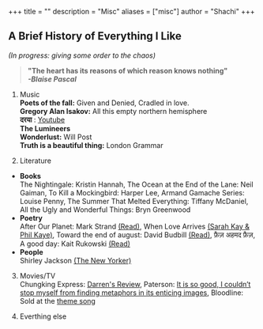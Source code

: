 +++
title = ""
description = "Misc"
aliases = ["misc"]
author = "Shachi"
+++
## A Brief History of Everything I Like 

*(In progress: giving some order to the chaos)* <br>
> **"The heart has its reasons of which reason knows nothing"** <br>
> ***-Blaise Pascal*** <br>

1. Music <br>
 **Poets of the fall:** Given and Denied, Cradled in love. <!-- *The first time I heard Given and Denied I fell in love with the lyrics. "Give me back my innocence 'cause I wish to dream again Like I never outgrew my old playground Where the sun sets slowly with a golden crown And the leaves sing lullabies 'round vacant swings Give me those wings" The song is an ode to all that was, that will never be. The album, apltly named "Twilight Theatre" is a performance with. "We took a gamble with this love Like sailing to the storm" "Do I even dare to speak out your name for fear It sounds like Like a lover"* --> <br> 
 **Gregory Alan Isakov:** All this empty northern hemisphere<br>
 **दरया** : [Youtube](https://www.youtube.com/watch?v=NSQLc55wSuk)<br>
 **The Lumineers**<br>
 **Wonderlust:** Will Post<br>
 **Truth is a beautiful thing:** London Grammar<br>


2. Literature<br>
  * **Books**<br> 
      The Nightingale: Kristin Hannah, The Ocean at the End of the Lane: Neil Gaiman, To Kill a Mockingbird: Harper Lee, Armand Gamache Series: Louise Penny, The Summer That Melted Everything: Tiffany McDaniel, All the Ugly and Wonderful Things: Bryn Greenwood<br>
  * **Poetry**<br>
     After Our Planet: Mark Strand [(Read)](https://www.theparisreview.org/poetry/2022/after-our-planet-mark-strand), When Love Arrives [(Sarah Kay & Phil Kaye)](https://www.youtube.com/watch?v=cPG6nJRJeWQ&vl=en), Toward the end of august: David Budbill [(Read)](https://apoemaday.tumblr.com/post/164564631345/toward-the-end-of-august), फ़ैज़ अहमद फ़ैज़, A good day: Kait Rukowski [(Read)](https://wordsfortheyear.com/2014/04/23/a-good-day-by-kait-rokowski/)<br>
  * **People** <br>
     Shirley Jackson [(The New Yorker)](https://www.newyorker.com/magazine/2016/10/17/the-haunted-mind-of-shirley-jackson) <br>

3. Movies/TV<br>
 Chungking Express: [Darren's Review](https://letterboxd.com/darrencb/film/chungking-express/3/), Paterson: [It is so good, I couldn’t stop myself from finding metaphors in its enticing images](https://straightfromamovie.com/paterson-movie-review/), Bloodline: Sold at the [theme song](https://www.youtube.com/watch?v=uYvrhP8EZi8) 


4. Everthing else<br>
 

